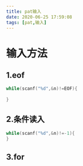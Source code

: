 ```yaml
---
title: pat输入
date: 2020-06-25 17:59:08
tags: [pat,输入]
---
```


# 输入方法

## 1.eof

```c++
while(scanf("%d",&n)!=EOF){
    
}
```

## 2.条件读入

```c++
while(scanf("%d",&n)!=-1){
}
```

## 3.for

